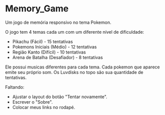 # Memory_Game
Um jogo de memória responsivo no tema Pokemon.

O jogo tem 4 temas cada um com um diferente nível de dificuldade:
* Pikachu           (Fácil)      - 15 tentativas
* Pokemons Iniciais (Médio)      - 12 tentativas
* Região Kanto      (Difícil)    - 10 tentativas
* Arena de Batalha  (Desafiador) - 8 tentativas

Ele possui musicas diferentes para cada tema.
Cada pokemon que aparece emite seu próprio som.
Os Luvdisks no topo são sua quantidade de tentativas.

Faltando:
* Ajustar o layout do botão "Tentar novamente".
* Escrever o "Sobre".
* Colocar meus links no rodapé.
